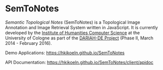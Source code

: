 SemToNotes
==========

_Semantic Topological Notes_ (SemToNotes) is a Topological Image Annotation and Image Retrieval System written in JavaScript. It is currently developed by the [Institute of Humanities Computer Science](http://hki.uni-koeln.de) at the University of Cologne as part of the [DARIAH-DE Project](https://de.dariah.eu/) (Phase II, March 2014 - February 2016).

Demo Applications: https://hkikoeln.github.io/SemToNotes

API Documentation: https://hkikoeln.github.io/SemToNotes/client/apidoc
